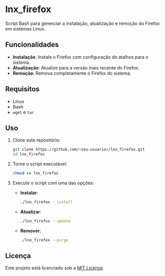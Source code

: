
# lnx_firefox

Script Bash para gerenciar a instalação, atualização e remoção do Firefox em sistemas Linux.

## Funcionalidades

- **Instalação**: Instale o Firefox com configuração de atalhos para o sistema.
- **Atualização**: Atualize para a versão mais recente do Firefox.
- **Remoção**: Remova completamente o Firefox do sistema.

## Requisitos

- Linux
- Bash
- `wget` e `tar`

## Uso

1. Clone este repositório:
   ```bash
   git clone https://github.com/<seu-usuario>/lnx_firefox.git
   cd lnx_firefox
   ```

2. Torne o script executável:
   ```bash
   chmod +x lnx_firefox
   ```

3. Execute o script com uma das opções:
   - **Instalar**:
     ```bash
     ./lnx_firefox --install
     ```
   - **Atualizar**:
     ```bash
     ./lnx_firefox --update
     ```
   - **Remover**:
     ```bash
     ./lnx_firefox --purge
     ```

## Licença

Este projeto está licenciado sob a [MIT License](LICENSE).
